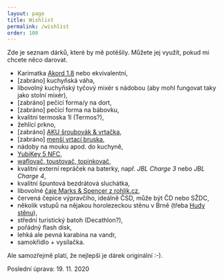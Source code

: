 ```yaml
---
layout: page
title: Wishlist
permalink: /wishlist
order: 100
---
```


Zde je seznam dárků, které by mě potěšily. Můžete jej využít, pokud mi chcete
něco darovat.

 * Karimatka [Akord 1.8](https://www.huskycz.cz/karimatky-economy-akord-1-8-modra) nebo ekvivalentní,
 * \[zabráno\] kuchyňská váha,
 * libovolný kuchyňský tyčový mixér s nádobou (aby mohl fungovat taky jako stolní mixér),
 * \[zabráno\] pečící forma/y na dort,
 * \[zabráno\] pečící forma na bábovku,
 * kvalitní termoska 1l (Termos?),
 * žehlící prkno,
 * \[zabráno\] [AKU šroubovák & vrtačka](https://www.lidl-shop.cz/PARKSIDE-Aku-vrtaci-sroubovak-PABS-20-Li-D5-2x-2-Ah/p100302480),
 * \[zabráno\] [menší vrtací bruska](https://www.naradiprofesional.cz/206279-proxxon-28472-presna-vrtaci-bruska-fbs-240-e),
 * nádoby na mouku apod. do kuchyně,
 * [YubiKey 5 NFC](https://www.yubico.com/cz/product/yubikey-5-nfc/),
 * [waflovač, toustovač, topinkovač](https://www.alza.cz/eta-sorento-3151-90010-d4624335.htm),
 * kvalitní externí repráček na baterky, např. *JBL Charge 3* nebo *JBL Charge 4*,
 * kvalitní špuntová bezdrátová sluchátka,
 * libovolné [čaje Marks & Spencer z rohlik.cz](https://www.rohlik.cz/c300108007-caj/znacka/marks-spencer),
 * červená čepice výpravčího, ideálně ČSD, může být ČD nebo SŽDC,
 * několik vstupů na nějakou horolezeckou stěnu v Brně (třeba
   [Hudy stěnu](http://www.hudysteny.cz/brno/cenik/vstupne-a-permanentky)),
 * střední turistický batoh (Decathlon?),
 * pořádný flash disk,
 * lehká ale pevná karabina na vandr,
 * samokřídlo + vysílačka.

Ale samozřejmě platí, že nejlepší je dárek originální :-).

Poslední úprava: 19. 11. 2020
